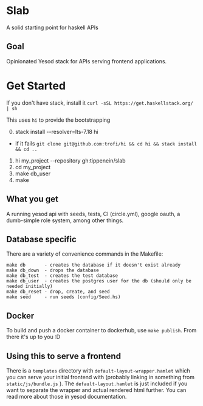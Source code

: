 # Slab

A solid starting point for haskell APIs

## Goal

Opinionated Yesod stack for APIs serving frontend applications.

# Get Started

If you don't have stack, install it
`curl -sSL https://get.haskellstack.org/ | sh`

This uses `hi` to provide the bootstrapping

0. stack install --resolver=lts-7.18 hi
  - if it fails `git clone git@github.com:trofi/hi && cd hi && stack install && cd ..`
1. hi my_project --repository gh:tippenein/slab
2. cd my_project
3. make db_user
4. make

## What you get

A running yesod api with seeds, tests, CI (circle.yml), google oauth, a dumb-simple role system, among other things.

## Database specific

There are a variety of convenience commands in the Makefile:

```
make db       - creates the database if it doesn't exist already
make db_down  - drops the database
make db_test  - creates the test database
make db_user  - creates the postgres user for the db (should only be needed initially)
make db_reset - drop, create, and seed
make seed     - run seeds (config/Seed.hs)
```

## Docker

To build and push a docker container to dockerhub, use `make publish`. From there it's up to you :D

## Using this to serve a frontend

There is a `templates` directory with `default-layout-wrapper.hamlet` which you can serve your initial frontend with (probably linking in something from `static/js/bundle.js` ). The `default-layout.hamlet` is just included if you want to separate the wrapper and actual rendered html further. You can read more about those in yesod documentation.
